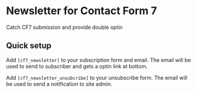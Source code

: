 # Newsletter for Contact Form 7

Catch CF7 submission and provide double optin

## Quick setup

Add `[cf7_newsletter]` to your subscription form and email. The email will be used to send to subscriber and gets a optin link at bottom.

Add `[cf7_newsletter_unsubcribe]` to your unsubscribe form. The email will be used to send a notification to site admin.
